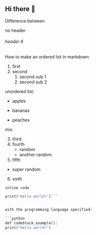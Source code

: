 ## Hi there 👋

Difference between

no header
###### header 6 

How to make an ordered list in markdown:
1. first
2. second
    1. second sub 1
    2. second sub 2

unordered list:

- apples
* bananas
+ peaches 

mix:

3. third
4. fourth
    - random
    - another random
5. fifth
+ super random
6. sixth

``inline code``

```def codeblock_example():
print("Hello world!")```


with the programming language specified:

```python
def codeblock_example():
print("Hello world!")